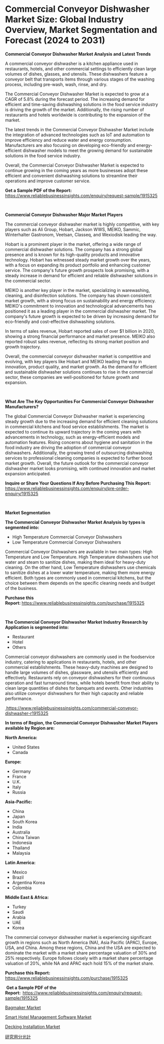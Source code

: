 <p><h1>Commercial Conveyor Dishwasher Market Size: Global Industry Overview, Market Segmentation and Forecast (2024 to 2031)</h1></p><p><strong>Commercial Conveyor Dishwasher Market Analysis and Latest Trends</strong></p>
<p><p>A commercial conveyor dishwasher is a kitchen appliance used in restaurants, hotels, and other commercial settings to efficiently clean large volumes of dishes, glasses, and utensils. These dishwashers feature a conveyor belt that transports items through various stages of the washing process, including pre-wash, wash, rinse, and dry.</p><p>The Commercial Conveyor Dishwasher Market is expected to grow at a CAGR of 5.8% during the forecast period. The increasing demand for efficient and time-saving dishwashing solutions in the food service industry is driving the growth of the market. Additionally, the rising number of restaurants and hotels worldwide is contributing to the expansion of the market.</p><p>The latest trends in the Commercial Conveyor Dishwasher Market include the integration of advanced technologies such as IoT and automation to improve efficiency and reduce water and energy consumption. Manufacturers are also focusing on developing eco-friendly and energy-efficient dishwasher models to meet the growing demand for sustainable solutions in the food service industry.</p><p>Overall, the Commercial Conveyor Dishwasher Market is expected to continue growing in the coming years as more businesses adopt these efficient and convenient dishwashing solutions to streamline their operations and improve customer service.</p></p>
<p><strong>Get a Sample PDF of the Report:&nbsp;</strong> <a href="https://www.reliablebusinessinsights.com/enquiry/request-sample/1915325">https://www.reliablebusinessinsights.com/enquiry/request-sample/1915325</a></p>
<p>&nbsp;</p>
<p><strong>Commercial Conveyor Dishwasher Major Market Players</strong></p>
<p><p>The commercial conveyor dishwasher market is highly competitive, with key players such as Ali Group, Hobart, Jackson WWS, MEIKO, Sammic, Winterhalter Gastronom, Veetsan, Classeq, and Wexiodisk leading the way.</p><p>Hobart is a prominent player in the market, offering a wide range of commercial dishwasher solutions. The company has a strong global presence and is known for its high-quality products and innovative technology. Hobart has witnessed steady market growth over the years, with a focus on expanding its product portfolio and enhancing customer service. The company's future growth prospects look promising, with a steady increase in demand for efficient and reliable dishwasher solutions in the commercial sector.</p><p>MEIKO is another key player in the market, specializing in warewashing, cleaning, and disinfection solutions. The company has shown consistent market growth, with a strong focus on sustainability and energy efficiency. MEIKO's commitment to innovation and technological advancements has positioned it as a leading player in the commercial dishwasher market. The company's future growth is expected to be driven by increasing demand for eco-friendly and cost-effective dishwashing solutions.</p><p>In terms of sales revenue, Hobart reported sales of over $1 billion in 2020, showing a strong financial performance and market presence. MEIKO also reported robust sales revenue, reflecting its strong market position and growth trajectory.</p><p>Overall, the commercial conveyor dishwasher market is competitive and evolving, with key players like Hobart and MEIKO leading the way in innovation, product quality, and market growth. As the demand for efficient and sustainable dishwasher solutions continues to rise in the commercial sector, these companies are well-positioned for future growth and expansion.</p></p>
<p>&nbsp;</p>
<p><strong>What Are The Key Opportunities For Commercial Conveyor Dishwasher Manufacturers?</strong></p>
<p><p>The global Commercial Conveyor Dishwasher market is experiencing steady growth due to the increasing demand for efficient cleaning solutions in commercial kitchens and food service establishments. The market is expected to continue its upward trajectory in the coming years with advancements in technology, such as energy-efficient models and automation features. Rising concerns about hygiene and sanitation in the food industry are driving the adoption of commercial conveyor dishwashers. Additionally, the growing trend of outsourcing dishwashing services to professional cleaning companies is expected to further boost market growth. Overall, the future outlook for the commercial conveyor dishwasher market looks promising, with continued innovation and market expansion anticipated.</p></p>
<p><strong>Inquire or Share Your Questions If Any Before Purchasing This Report:</strong> <a href="https://www.reliablebusinessinsights.com/enquiry/pre-order-enquiry/1915325">https://www.reliablebusinessinsights.com/enquiry/pre-order-enquiry/1915325</a></p>
<p>&nbsp;</p>
<p><strong>Market Segmentation</strong></p>
<p><strong>The Commercial Conveyor Dishwasher Market Analysis by types is segmented into:</strong></p>
<p><ul><li>High Temperature Commercial Conveyor Dishwashers</li><li>Low Temperature Commercial Conveyor Dishwashers</li></ul></p>
<p><p>Commercial Conveyor Dishwashers are available in two main types: High Temperature and Low Temperature. High Temperature dishwashers use hot water and steam to sanitize dishes, making them ideal for heavy-duty cleaning. On the other hand, Low Temperature dishwashers use chemicals to sanitize dishes at a lower water temperature, making them more energy efficient. Both types are commonly used in commercial kitchens, but the choice between them depends on the specific cleaning needs and budget of the business.</p></p>
<p><strong>Purchase this Report:&nbsp;</strong><a href="https://www.reliablebusinessinsights.com/purchase/1915325">https://www.reliablebusinessinsights.com/purchase/1915325</a></p>
<p>&nbsp;</p>
<p><strong>The Commercial Conveyor Dishwasher Market Industry Research by Application is segmented into:</strong></p>
<p><ul><li>Restaurant</li><li>Hotel</li><li>Others</li></ul></p>
<p><p>Commercial conveyor dishwashers are commonly used in the foodservice industry, catering to applications in restaurants, hotels, and other commercial establishments. These heavy-duty machines are designed to handle large volumes of dishes, glassware, and utensils efficiently and effectively. Restaurants rely on conveyor dishwashers for their continuous operation and fast turnaround times, while hotels benefit from their ability to clean large quantities of dishes for banquets and events. Other industries also utilize conveyor dishwashers for their high capacity and reliable performance.</p></p>
<p><a href="https://www.reliablebusinessinsights.com/commercial-conveyor-dishwasher-r1915325">&nbsp;https://www.reliablebusinessinsights.com/commercial-conveyor-dishwasher-r1915325</a></p>
<p><strong>In terms of Region, the Commercial Conveyor Dishwasher Market Players available by Region are:</strong></p>
<p>
    <p> <strong> North America: </strong>
        <ul>
            <li>United States</li>
            <li>Canada</li>
        </ul>
        </p> 
    <p> <strong> Europe: </strong>
        <ul>
            <li>Germany</li>
            <li>France</li>
            <li>U.K.</li>
            <li>Italy</li>
            <li>Russia</li>
        </ul>
        </p> 
    <p> <strong> Asia-Pacific: </strong>
        <ul>
            <li>China</li>
            <li>Japan</li>
            <li>South Korea</li>
            <li>India</li>
            <li>Australia</li>
            <li>China Taiwan</li>
            <li>Indonesia</li>
            <li>Thailand</li>
            <li>Malaysia</li>
        </ul>
        </p> 
    <p> <strong> Latin America: </strong>
        <ul>
            <li>Mexico</li>
            <li>Brazil</li>
            <li>Argentina Korea</li>
            <li>Colombia</li>
        </ul>
        </p> 
    <p> <strong> Middle East & Africa: </strong>
        <ul>
            <li>Turkey</li>
            <li>Saudi</li>
            <li>Arabia</li>
            <li>UAE</li>
            <li>Korea</li>
        </ul>
    </p>
    </p>
<p><p>The commercial conveyor dishwasher market is experiencing significant growth in regions such as North America (NA), Asia Pacific (APAC), Europe, USA, and China. Among these regions, China and the USA are expected to dominate the market with a market share percentage valuation of 30% and 25% respectively. Europe follows closely with a market share percentage valuation of 20%, while NA and APAC each hold 15% of the market share.</p></p>
<p><strong>Purchase this Report: </strong><a href="https://www.reliablebusinessinsights.com/purchase/1915325">https://www.reliablebusinessinsights.com/purchase/1915325</a></p>
<p>&nbsp;<strong>Get a Sample PDF of the Report:&nbsp;&nbsp;</strong><a href="https://www.reliablebusinessinsights.com/enquiry/request-sample/1915325">https://www.reliablebusinessinsights.com/enquiry/request-sample/1915325</a></p>
<p><strong></strong></p>
<p><p><a href="https://github.com/zcbxbnir25/Market-Research-Report-List-1/blob/main/bagmaker-market.md">Bagmaker Market</a></p><p><a href="https://www.linkedin.com/pulse/global-smart-hotel-management-software-market-opportunities-forecast-rnxbf">Smart Hotel Management Software Market</a></p><p><a href="https://www.linkedin.com/pulse/decking-installation-market-ndash-industry-trends-forecast-period-dbtgf">Decking Installation Market</a></p><p><a href="https://github.com/TysonKub/Market-Research-Report-List-1/blob/main/4002548157679.md">研究用分光計</a></p></p>